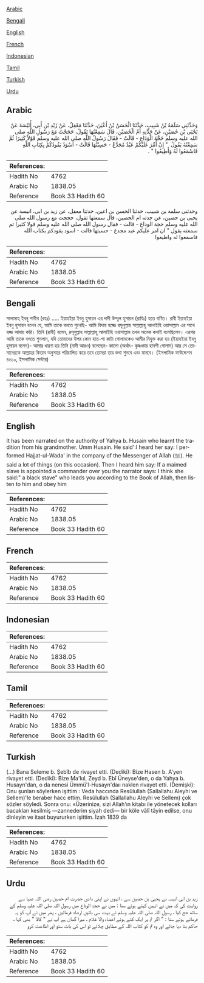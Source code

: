 [Arabic](#arabic)

[Bengali](#bengali)

[English](#english)

[French](#french)

[Indonesian](#indonesian)

[Tamil](#tamil)

[Turkish](#turkish)

[Urdu](#urdu)

## Arabic


<div dir="rtl" lang="ar" style={{fontSize:'larger',backgroundColor:'#f8f9fa',padding:20}}>
وَحَدَّثَنِي سَلَمَةُ بْنُ شَبِيبٍ، حَدَّثَنَا الْحَسَنُ بْنُ أَعْيَنَ، حَدَّثَنَا مَعْقِلٌ، عَنْ زَيْدِ بْنِ أَبِي، أُنَيْسَةَ عَنْ يَحْيَى بْنِ حُصَيْنٍ، عَنْ جَدَّتِهِ أُمِّ الْحُصَيْنِ، قَالَ سَمِعْتُهَا تَقُولُ، حَجَجْتُ مَعَ رَسُولِ اللَّهِ صلى الله عليه وسلم حَجَّةَ الْوَدَاعِ - قَالَتْ - فَقَالَ رَسُولُ اللَّهِ صلى الله عليه وسلم قَوْلاً كَثِيرًا ثُمَّ سَمِعْتُهُ يَقُولُ ‏ "‏ إِنْ أُمِّرَ عَلَيْكُمْ عَبْدٌ مُجَدَّعٌ - حَسِبْتُهَا قَالَتْ - أَسْوَدُ يَقُودُكُمْ بِكِتَابِ اللَّهِ فَاسْمَعُوا لَهُ وَأَطِيعُوا ‏"‏ ‏.‏
</div>
<div style={{backgroundColor:'#f8f9fa',padding:20, marginBottom: 10}}><table> <thead> <tr> <th>References:</th> <th></th> </tr> </thead> <tbody><tr><td>Hadith No</td><td>4762</td></tr><tr><td>Arabic No</td><td>1838.05</td></tr><tr><td>Reference</td><td>Book 33 Hadith 60</td></tr></tbody></table></div>


<div dir="rtl" lang="ar" style={{fontSize:'larger',backgroundColor:'#f8f9fa',padding:20}}>
وحدثني سلمة بن شبيب، حدثنا الحسن بن اعين، حدثنا معقل، عن زيد بن ابي، انيسة عن يحيى بن حصين، عن جدته ام الحصين، قال سمعتها تقول، حججت مع رسول الله صلى الله عليه وسلم حجة الوداع - قالت - فقال رسول الله صلى الله عليه وسلم قولا كثيرا ثم سمعته يقول " ان امر عليكم عبد مجدع - حسبتها قالت - اسود يقودكم بكتاب الله فاسمعوا له واطيعوا
</div>
<div style={{backgroundColor:'#f8f9fa',padding:20, marginBottom: 10}}><table> <thead> <tr> <th>References:</th> <th></th> </tr> </thead> <tbody><tr><td>Hadith No</td><td>4762</td></tr><tr><td>Arabic No</td><td>1838.05</td></tr><tr><td>Reference</td><td>Book 33 Hadith 60</td></tr></tbody></table></div>

## Bengali


<div dir="ltr" lang="bn" style={{fontSize:'larger',backgroundColor:'#f8f9fa',padding:20}}>
সালামাহ্ ইবনু শাবীব (রহঃ) ..... ইয়াহইয়া ইবনু হুসায়ন এর দাদী উম্মুল হুসায়ন (রাযিঃ) হতে বর্ণিত। রাবী ইয়াহইয়া ইবনু হুসায়ন বলেন যে, আমি তাকে বলতে শুনেছি- আমি বিদায় হজ্জে রসূলুল্লাহ সাল্লাল্লাহু আলাইহি ওয়াসাল্লাম এর সাথে হজ্জ আদায় করি। তিনি (রাবী) বলেন, রসূলুল্লাহ সাল্লাল্লাহু আলাইহি ওয়াসাল্লাম তখন অনেক কথাই বলেছিলেন। এরপর আমি তাকে বলতে শুনলাম, যদি তোমাদের উপর কোন হাত-পা কাটা গোলামকেও আমীর নিযুক্ত করা হয় (ইয়াহইয়া ইবনু হুসায়ন বলেন)- আমার ধারণা হয় তিনি (দাদী আরও) বলেছেন- কালো (অর্থাৎ- কৃষ্ণকায় হাবশী গোলাম) আর সে তোমাদেরকে আল্লাহর কিতাব অনুসারে পরিচালিত করে তবে তোমরা তার কথা শুনবে এবং মানবে। (ইসলামিক ফাউন্ডেশন ৪৬১০, ইসলামিক সেন্টার)
</div>
<div style={{backgroundColor:'#f8f9fa',padding:20, marginBottom: 10}}><table> <thead> <tr> <th>References:</th> <th></th> </tr> </thead> <tbody><tr><td>Hadith No</td><td>4762</td></tr><tr><td>Arabic No</td><td>1838.05</td></tr><tr><td>Reference</td><td>Book 33 Hadith 60</td></tr></tbody></table></div>

## English


<div dir="ltr" lang="en" style={{fontSize:'larger',backgroundColor:'#f8f9fa',padding:20}}>
It has been narrated on the authority of Yahya b. Husain who learnt the tradition from his grandmother. Umm Husain. He said':I heard her say: I performed Hajjat-ul-Wada' in the company of the Messenger of Allah (ﷺ). He said a lot of things (on this occasion). Then I heard him say: If a maimed slave is appointed a commander over you the narrator says: I think she said:" a black stave" who leads you according to the Book of Allah, then listen to him and obey him
</div>
<div style={{backgroundColor:'#f8f9fa',padding:20, marginBottom: 10}}><table> <thead> <tr> <th>References:</th> <th></th> </tr> </thead> <tbody><tr><td>Hadith No</td><td>4762</td></tr><tr><td>Arabic No</td><td>1838.05</td></tr><tr><td>Reference</td><td>Book 33 Hadith 60</td></tr></tbody></table></div>

## French


<div dir="ltr" lang="fr" style={{fontSize:'larger',backgroundColor:'#f8f9fa',padding:20}}>

</div>
<div style={{backgroundColor:'#f8f9fa',padding:20, marginBottom: 10}}><table> <thead> <tr> <th>References:</th> <th></th> </tr> </thead> <tbody><tr><td>Hadith No</td><td>4762</td></tr><tr><td>Arabic No</td><td>1838.05</td></tr><tr><td>Reference</td><td>Book 33 Hadith 60</td></tr></tbody></table></div>

## Indonesian


<div dir="ltr" lang="id" style={{fontSize:'larger',backgroundColor:'#f8f9fa',padding:20}}>

</div>
<div style={{backgroundColor:'#f8f9fa',padding:20, marginBottom: 10}}><table> <thead> <tr> <th>References:</th> <th></th> </tr> </thead> <tbody><tr><td>Hadith No</td><td>4762</td></tr><tr><td>Arabic No</td><td>1838.05</td></tr><tr><td>Reference</td><td>Book 33 Hadith 60</td></tr></tbody></table></div>

## Tamil


<div dir="ltr" lang="ta" style={{fontSize:'larger',backgroundColor:'#f8f9fa',padding:20}}>

</div>
<div style={{backgroundColor:'#f8f9fa',padding:20, marginBottom: 10}}><table> <thead> <tr> <th>References:</th> <th></th> </tr> </thead> <tbody><tr><td>Hadith No</td><td>4762</td></tr><tr><td>Arabic No</td><td>1838.05</td></tr><tr><td>Reference</td><td>Book 33 Hadith 60</td></tr></tbody></table></div>

## Turkish


<div dir="ltr" lang="tr" style={{fontSize:'larger',backgroundColor:'#f8f9fa',padding:20}}>
(…) Bana Seleme b. Şebîb de rivayet etti. (Dediki): Bize Hasen b. A'yen rivayet etti. (Dediki): Bize Ma'kıl, Zeyd b. Ebî Üneyse'den, o da Yahya b. Husayn'dan, o da nenesi Ümmü'l-Husayn'daıı naklen rivayet etti. (Demişki): Onu şunları söylerken işittim : Veda haccında Resûlullah (Sallallahu Aleyhi ve Sellem)'le beraber hacc ettim. Resûlullah (Sallallahu Aleyhi ve Sellem) çok sözler söyledi. Sonra onu: «Üzerinize, sizi Allah'ın kitabı ile yönetecek kolları bacakları kesilmiş —zannederim siyah dedi— bir köle vâlî tâyin edilse, onu dinleyin ve itaat buyururken işittim. İzah 1839 da
</div>
<div style={{backgroundColor:'#f8f9fa',padding:20, marginBottom: 10}}><table> <thead> <tr> <th>References:</th> <th></th> </tr> </thead> <tbody><tr><td>Hadith No</td><td>4762</td></tr><tr><td>Arabic No</td><td>1838.05</td></tr><tr><td>Reference</td><td>Book 33 Hadith 60</td></tr></tbody></table></div>

## Urdu


<div dir="rtl" lang="ur" style={{fontSize:'larger',backgroundColor:'#f8f9fa',padding:20}}>
زید بن ابی انیسہ نے یحییٰ بن حصین سے ، انہوں نے اپنی دادی حضرت ام حصین رضی اللہ عنہا سے روایت کی کہ میں نے انہیں کہتے ہوئے سنا : میں نے حجۃ الوداع میں رسول اللہ صلی اللہ علیہ وسلم کے ساتھ حج کیا ، رسول اللہ صلی اللہ علیہ وسلم نے بہت سی باتیں ارشاد فرمائیں ، پھر میں نے آپ کو یہ فرماتے ہوئے سنا : " اگر تم پر ایک کٹے ہوئے اعضاء والا غلام ، میرا گمان ہے آپ نے " کالا " بھی کہا ، حاکم بنا دیا جائے اور وہ تم کو کتاب اللہ کے مطابق چلائے تو اس کی بات سنو اور اطاعت کرو
</div>
<div style={{backgroundColor:'#f8f9fa',padding:20, marginBottom: 10}}><table> <thead> <tr> <th>References:</th> <th></th> </tr> </thead> <tbody><tr><td>Hadith No</td><td>4762</td></tr><tr><td>Arabic No</td><td>1838.05</td></tr><tr><td>Reference</td><td>Book 33 Hadith 60</td></tr></tbody></table></div>